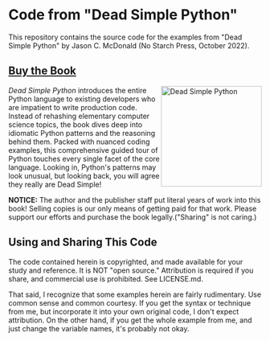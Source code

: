 # Code from "Dead Simple Python"

This repository contains the source code for the examples from
"Dead Simple Python" by Jason C. McDonald (No Starch Press, October 2022).

## [Buy the Book](https://nostarch.com/dead-simple-python)

<img src=https://nostarch.com/sites/default/files/styles/uc_product_full/public/dead-simple-python_front.png alt="Dead Simple Python" width=200px align=right />

*Dead Simple Python* introduces the entire Python language to existing developers who are impatient to write production code. Instead of rehashing elementary computer science topics, the book dives deep into idiomatic Python patterns and the reasoning behind them. Packed with nuanced coding examples, this comprehensive guided tour of Python touches every single facet of the core language. Looking in, Python's patterns may look unusual, but looking back, you will agree they really are Dead Simple!

**NOTICE:** The author and the publisher staff put literal years of work into this book! Selling copies is our only means of getting paid for that work. Please support our efforts and purchase the book legally.("Sharing" is not caring.)

## Using and Sharing This Code

The code contained herein is copyrighted, and made available for your study and
reference. It is NOT "open source." Attribution is required if you share, and
commercial use is prohibited. See LICENSE.md.

That said, I recognize that some examples herein are fairly rudimentary. Use
common sense and common courtesy. If you get the syntax or technique from me,
but incorporate it into your own original code, I don't expect attribution.
On the other hand, if you get the whole example from me, and just
change the variable names, it's probably not okay.
